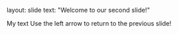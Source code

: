 layout: slide
text: "Welcome to our second slide!"

My text
Use the left arrow to return to the previous slide!
